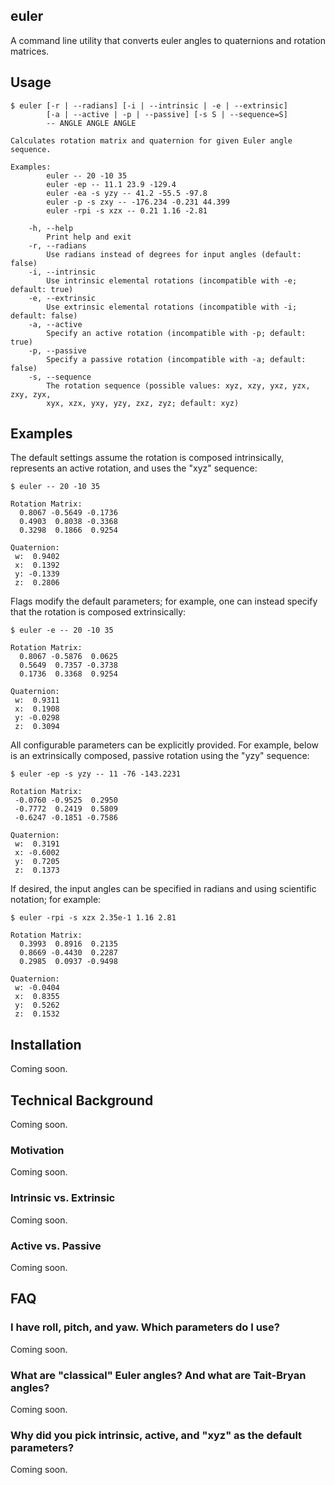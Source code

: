 ## euler
A command line utility that converts euler angles to quaternions and rotation matrices. 

## Usage
```
$ euler [-r | --radians] [-i | --intrinsic | -e | --extrinsic]
        [-a | --active | -p | --passive] [-s S | --sequence=S]
        -- ANGLE ANGLE ANGLE

Calculates rotation matrix and quaternion for given Euler angle sequence.

Examples:
        euler -- 20 -10 35
        euler -ep -- 11.1 23.9 -129.4
        euler -ea -s yzy -- 41.2 -55.5 -97.8
        euler -p -s zxy -- -176.234 -0.231 44.399
        euler -rpi -s xzx -- 0.21 1.16 -2.81

    -h, --help
        Print help and exit
    -r, --radians
        Use radians instead of degrees for input angles (default: false)
    -i, --intrinsic
        Use intrinsic elemental rotations (incompatible with -e; default: true)
    -e, --extrinsic
        Use extrinsic elemental rotations (incompatible with -i; default: false)
    -a, --active
        Specify an active rotation (incompatible with -p; default: true)
    -p, --passive
        Specify a passive rotation (incompatible with -a; default: false)
    -s, --sequence
        The rotation sequence (possible values: xyz, xzy, yxz, yzx, zxy, zyx,
        xyx, xzx, yxy, yzy, zxz, zyz; default: xyz)
```

## Examples
The default settings assume the rotation is composed intrinsically, represents an active rotation, and uses the "xyz" sequence:
```
$ euler -- 20 -10 35

Rotation Matrix:
  0.8067 -0.5649 -0.1736
  0.4903  0.8038 -0.3368
  0.3298  0.1866  0.9254

Quaternion:
 w:  0.9402
 x:  0.1392
 y: -0.1339
 z:  0.2806
```
Flags modify the default parameters; for example, one can instead specify that the rotation is composed extrinsically:
```
$ euler -e -- 20 -10 35

Rotation Matrix:
  0.8067 -0.5876  0.0625
  0.5649  0.7357 -0.3738
  0.1736  0.3368  0.9254

Quaternion:
 w:  0.9311
 x:  0.1908
 y: -0.0298
 z:  0.3094
```
All configurable parameters can be explicitly provided. For example, below is an extrinsically composed, passive rotation using the "yzy" sequence:
```
$ euler -ep -s yzy -- 11 -76 -143.2231

Rotation Matrix:
 -0.0760 -0.9525  0.2950
 -0.7772  0.2419  0.5809
 -0.6247 -0.1851 -0.7586

Quaternion:
 w:  0.3191
 x: -0.6002
 y:  0.7205
 z:  0.1373
```
If desired, the input angles can be specified in radians and using scientific notation; for example:
```
$ euler -rpi -s xzx 2.35e-1 1.16 2.81

Rotation Matrix:
  0.3993  0.8916  0.2135
  0.8669 -0.4430  0.2287
  0.2985  0.0937 -0.9498

Quaternion:
 w: -0.0404
 x:  0.8355
 y:  0.5262
 z:  0.1532
```

## Installation
Coming soon.

## Technical Background
Coming soon.

### Motivation
Coming soon.

### Intrinsic vs. Extrinsic
Coming soon.

### Active vs. Passive
Coming soon.

## FAQ
### I have roll, pitch, and yaw. Which parameters do I use?
Coming soon.
### What are "classical" Euler angles? And what are Tait-Bryan angles?
Coming soon.
### Why did you pick intrinsic, active, and "xyz" as the default parameters?
Coming soon.